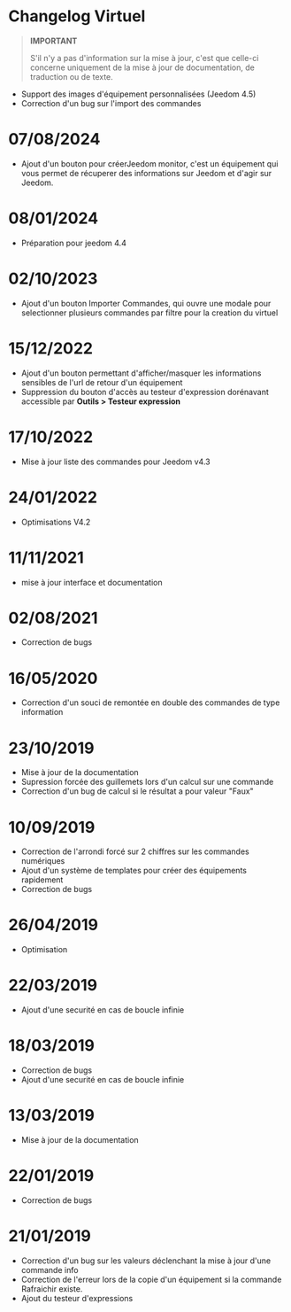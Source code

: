 # Changelog Virtuel

>**IMPORTANT**
>
>S'il n'y a pas d'information sur la mise à jour, c'est que celle-ci concerne uniquement de la mise à jour de documentation, de traduction ou de texte.

- Support des images d'équipement personnalisées (Jeedom 4.5)
- Correction d'un bug sur l'import des commandes

# 07/08/2024

- Ajout d'un bouton pour créerJeedom monitor, c'est un équipement qui vous permet de récuperer des informations sur Jeedom et d'agir sur Jeedom.

# 08/01/2024

- Préparation pour jeedom 4.4

# 02/10/2023

- Ajout d'un bouton Importer Commandes, qui ouvre une modale pour selectionner plusieurs commandes par filtre pour la creation du virtuel

# 15/12/2022

- Ajout d'un bouton permettant d'afficher/masquer les informations sensibles de l'url de retour d'un équipement
- Suppression du bouton d'accès au testeur d'expression dorénavant accessible par **Outils > Testeur expression**

# 17/10/2022

- Mise à jour liste des commandes pour Jeedom v4.3

# 24/01/2022

- Optimisations V4.2

# 11/11/2021

- mise à jour interface et documentation

# 02/08/2021

- Correction de bugs

# 16/05/2020

- Correction d'un souci de remontée en double des commandes de type information

# 23/10/2019

- Mise à jour de la documentation
- Supression forcée des guillemets lors d'un calcul sur une commande
- Correction d'un bug de calcul si le résultat a pour valeur "Faux"

# 10/09/2019

- Correction de l'arrondi forcé sur 2 chiffres sur les commandes numériques
- Ajout d'un système de templates pour créer des équipements rapidement
- Correction de bugs

# 26/04/2019

- Optimisation

# 22/03/2019

- Ajout d'une securité en cas de boucle infinie

# 18/03/2019

- Correction de bugs
- Ajout d'une securité en cas de boucle infinie

# 13/03/2019

- Mise à jour de la documentation

# 22/01/2019

- Correction de bugs

# 21/01/2019

- Correction d'un bug sur les valeurs déclenchant la mise à jour d'une commande info
- Correction de l'erreur lors de la copie d'un équipement si la commande Rafraichir existe.
- Ajout du testeur d'expressions
